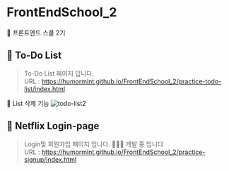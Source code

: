 # FrontEndSchool_2
🦁 프론트엔드 스쿨 2기
<br>

## 📌 To-Do List
> To-Do List 페이지 입니다. <br>
> URL : https://humormint.github.io/FrontEndSchool_2/practice-todo-list/index.html <br>

🧷 List 삭제 기능
![todo-list2](https://user-images.githubusercontent.com/93469760/161381891-d2f2a763-4354-4240-96ff-fde5f7904415.gif) <br>

## 📌 Netflix Login-page
> Login및 회원가입 페이지 입니다. 🧑🏻‍💻 개발 중 입니다 <br>
> URL : https://humormint.github.io/FrontEndSchool_2/practice-signup/index.html <br>
